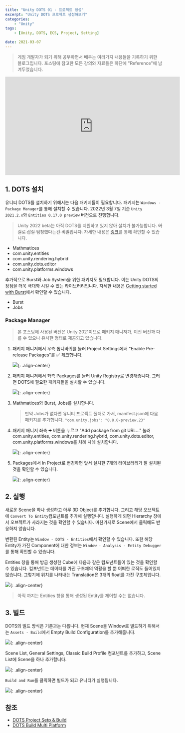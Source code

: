 ```yaml
---
title: "Unity DOTS 01 - 프로젝트 생성"
excerpt: "Unity DOTS 프로젝트 생성해보기"
categories:
    - "Unity"
tags:
    - [Unity, DOTS, ECS, Project, Setting]

date: 2021-03-07
---
```


> 게임 개발자가 되기 위해 공부하면서 배우는 여러가지 내용들을 기록하기 위한 블로그입니다. 포스팅에 참고한 모든 강의와 자료들은 하단에 "Reference"에 남겨두었습니다.

<iframe width="560" height="315" src="https://www.youtube.com/embed/R8Ji76wEcgE" title="YouTube video player" frameborder="0" allow="accelerometer; autoplay; clipboard-write; encrypted-media; gyroscope; picture-in-picture" allowfullscreen></iframe>

## 1. DOTS 설치

유니티 DOTS를 설치하기 위해서는 다음 패키지들이 필요합니다. 패키지는 ``` Windows - Package Manager ```를 통해 설치할 수 있습니다. 2022년 3월 7일 기준 ```Unity 2021.2.x```와 ```Entities 0.17.0 preview``` 버전으로 진행합니다.

> Unity 2022 beta는 아직 DOTS를 지원하고 있지 않아 설치가 불가능합니다. ~~이걸로 삽질 엄청했다는건 비밀입니다.~~ 자세한 내용은 [링크](https://forum.unity.com/threads/dots-development-status-and-next-milestones-december-2021.1209727/)를 통해 확인할 수 있습니다. 

- Mathmatices
- com.unity.entities
- com.unity.rendering.hybrid
- com.unity.dots.editor
- com.unity.platforms.windows

추가적으로 Burst와 Job System을 위한 패키지도 필요합니다. 이는 Unity DOTS의 장점을 더욱 극대화 시킬 수 있는 라이브러리입니다. 자세한 내용은 [Getting started with Burst](https://www.youtube.com/watch?v=o97g7wyOtq4)에서 확인할 수 있습니다.

- Burst
- Jobs

### Package Manager

> 본 포스팅에 사용된 버전은 Unity 2021이므로 패키지 매니저가, 이전 버전과 다를 수 있으나 유사한 형태로 제공되고 있습니다.

1. 패키지 매니저에서 우측 톱니바퀴를 눌러 Project Settings에서 "Enable Pre-release Packages"를 ✅ 체크합니다. 

    ![](/assets/4-unity-ecs-01-projectsetting/02.png){: .align-center}

2. 패키지 매니저에서 좌측 Packages를 눌러 Unity Registry로 변경해줍니다. 그러면 DOTS에 필요한 패키지들을 설치할 수 있습니다.

    ![](/assets/4-unity-ecs-01-projectsetting/01.png){: .align-center}

3. Mathmatices와 Burst, Jobs를 설치합니다.

    > 만약 Jobs가 없다면 유니티 프로젝트 폴더로 가서, manifest.json에 다음 패키지를 추가합니다.
    > ```"com.unity.jobs": "0.8.0-preview.23"```

4. 패키지 매니저 좌측 ➕ 버튼을 누르고 "Add package from git URL..." 눌러 com.unity.entities, com.unity.rendering.hybrid, com.unity.dots.editor, com.unity.platforms.windows를 차례 차례 설치합니다.

    ![](/assets/4-unity-ecs-01-projectsetting/03.png){: .align-center}

5. Packages에서 In Project로 변경하면 앞서 설치한 7개의 라이브러리가 잘 설치된 것을 확인할 수 있습니다.

    ![](/assets/4-unity-ecs-01-projectsetting/04.png){: .align-center}

## 2. 실행

새로운 Scene을 하나 생성하고 아무 3D Object를 추가합니다. 그리고 해당 오브젝트에 ```Convert To Entity```컴포넌트를 추가해 실행합니다. 실행하게 되면 Hierarchy 창에서 오브젝트가 사라지는 것을 확인할 수 있습니다. 마찬가지로 Scene에서 클릭해도 반응하지 않습니다.

변환된 Entity는 ```Window - DOTS - Entities```에서 확인할 수 있습니다. 또한 해당 Entity가 가진 Component에 대한 정보는 ```Window - Analysis - Entity Debugger```를 통해 확인할 수 있습니다.

Entities 창을 통해 방금 생성한 Cube에 다음과 같은 컴포넌트들이 있는 것을 확인할 수 있습니다. 컴포넌트는 데이터를 가진 구조체의 역활을 할 뿐 어떠한 로직도 들어있지 않습니다. 그렇기에 위치를 나타내는 Translation은 3개의 float를 가진 구조체입니다.

![](/assets/4-unity-ecs-01-projectsetting/05.5.png){: .align-center}

> 아직 까지는 Entities 창을 통해 생성된 Entity를 제어할 수는 없습니다.

## 3. 빌드

DOTS의 빌드 방식은 기존과는 다릅니다. 현재 Scene을 Window로 빌드하기 위해서는 ```Assets - Build```에서 Empty Build Configuration를 추가해줍니다. 

![](/assets/4-unity-ecs-01-projectsetting/05.png){: .align-center}

Scene List, General Settings, Classic Build Profile 컴포넌트를 추가하고, Scene List에 Scene을 하나 추가합니다. 

![](/assets/4-unity-ecs-01-projectsetting/06.png){: .align-center}

```Build and Run```를 클릭하면 빌드가 되고 유니티가 실행됩니다.

![](/assets/4-unity-ecs-01-projectsetting/07.png){: .align-center}


## 참조

- [DOTS Project Setp & Build](https://docs.unity3d.com/Packages/com.unity.entities@0.17/manual/install_setup.html)
- [DOTS Build Multi Platform](https://dots-tutorial.moetsi.com/unity-ecs/publish-builds-in-unity-ecs)